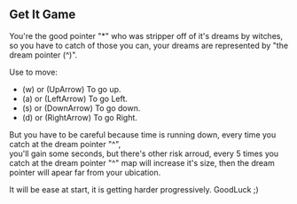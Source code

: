 ## Get It Game

You're the good pointer "*" who was stripper off of it's dreams by witches, so you have to catch of those you can, your dreams are represented by "the dream pointer (^)".

Use to move:
  * (w) or (UpArrow) To go up.
  * (a) or (LeftArrow) To go Left.
  * (s) or (DownArrow) To go down.
  * (d) or (RightArrow) To go Right.
  
But you have to be careful because time is running down, every time you catch at the dream pointer "^",  
you'll gain some seconds, but there's other risk arroud, every 5 times you catch at the dream pointer "^"
map will increase it's size, then the dream pointer will apear far from your ubication.

It will be ease at start, it is getting harder progressively. GoodLuck ;) 

